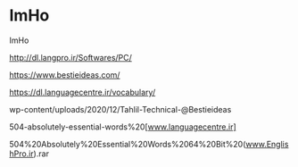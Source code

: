 # ImHo
ImHo

http://dl.langpro.ir/Softwares/PC/

https://www.bestieideas.com/

https://dl.languagecentre.ir/vocabulary/

wp-content/uploads/2020/12/Tahlil-Technical-@Bestieideas


504-absolutely-essential-words%20[www.languagecentre.ir]

504%20Absolutely%20Essential%20Words%2064%20Bit%20(www.EnglishPro.ir).rar

